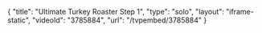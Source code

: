 {
    "title": "Ultimate Turkey Roaster Step 1",
    "type": "solo",
    "layout": "iframe-static",
    "videoId": "3785884",
    "url": "\/tvpembed\/3785884"
}